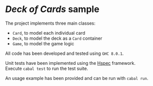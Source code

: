 # *Deck of Cards* sample

The project implements three main classes:  
- `Card`, to model each individual card  
- `Deck`, to model the deck as a `Card` container  
- `Game`, to model the game logic  

All code has been developed and tested using `GHC 8.0.1`.  

Unit tests have been implemented using the [Hspec](http://hspec.github.io/) framework.  
Execute `cabal test` to run the test suite.  

An usage example has been provided and can be run with `cabal run`.
